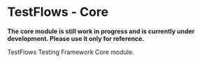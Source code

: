 # TestFlows - Core

**The core module is still work in progress and is currently under development.
Please use it only for reference.**

TestFlows Testing Framework Core module.
